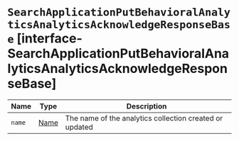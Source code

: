 # `SearchApplicationPutBehavioralAnalyticsAnalyticsAcknowledgeResponseBase` [interface-SearchApplicationPutBehavioralAnalyticsAnalyticsAcknowledgeResponseBase]

| Name | Type | Description |
| - | - | - |
| `name` | [Name](./Name.md) | The name of the analytics collection created or updated |
